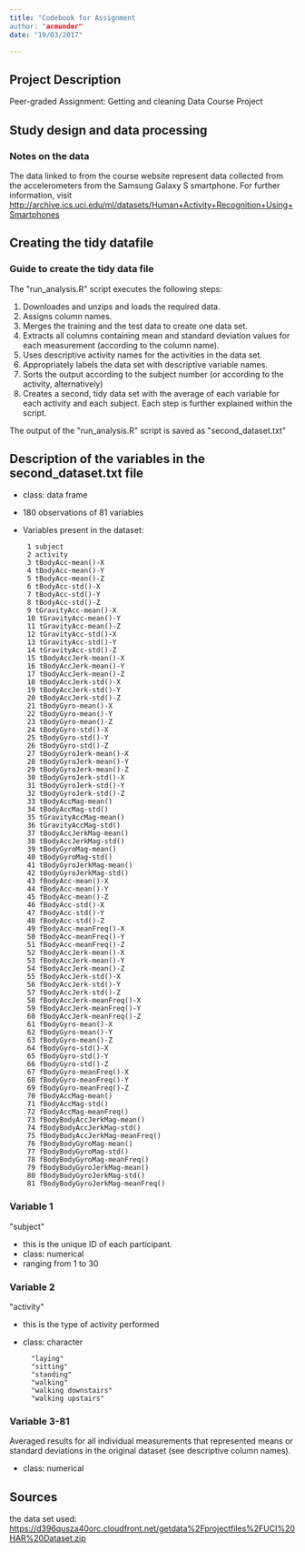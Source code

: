 ```yaml
---
title: "Codebook for Assignment
author: "acmunder"
date: "19/03/2017"

---
```


## Project Description
Peer-graded Assignment: Getting and cleaning Data Course Project




## Study design and data processing

### Notes on the data 
The data linked to from the course website represent data collected from the accelerometers from the Samsung Galaxy S smartphone. For further information, 
visit http://archive.ics.uci.edu/ml/datasets/Human+Activity+Recognition+Using+Smartphones




## Creating the tidy datafile

### Guide to create the tidy data file

The "run_analysis.R" script executes the following steps:
1. Downloades and unzips and loads the required data.
2. Assigns column names.
3. Merges the training and the test data to create one data set.
4. Extracts all columns containing mean and standard deviation values for each    measurement (according to the column name).
5. Uses descriptive activity names for the activities in the data set.
6. Appropriately labels the data set with descriptive variable names.
7. Sorts the output according to the subject number (or according to the 
activity, alternatively)
8. Creates a second, tidy data set with the average of each variable for each activity and each subject. 
Each step is further explained within the script.

The output of the "run_analysis.R" script is saved as "second_dataset.txt"




## Description of the variables in the second_dataset.txt file

 - class: data frame
 - 180 observations of 81 variables
 - Variables present in the dataset:
 
        1 subject
        2 activity
        3 tBodyAcc-mean()-X
        4 tBodyAcc-mean()-Y
        5 tBodyAcc-mean()-Z
        6 tBodyAcc-std()-X
        7 tBodyAcc-std()-Y
        8 tBodyAcc-std()-Z
        9 tGravityAcc-mean()-X
        10 tGravityAcc-mean()-Y
        11 tGravityAcc-mean()-Z
        12 tGravityAcc-std()-X
        13 tGravityAcc-std()-Y
        14 tGravityAcc-std()-Z
        15 tBodyAccJerk-mean()-X
        16 tBodyAccJerk-mean()-Y
        17 tBodyAccJerk-mean()-Z
        18 tBodyAccJerk-std()-X
        19 tBodyAccJerk-std()-Y
        20 tBodyAccJerk-std()-Z
        21 tBodyGyro-mean()-X
        22 tBodyGyro-mean()-Y
        23 tBodyGyro-mean()-Z
        24 tBodyGyro-std()-X
        25 tBodyGyro-std()-Y
        26 tBodyGyro-std()-Z
        27 tBodyGyroJerk-mean()-X
        28 tBodyGyroJerk-mean()-Y
        29 tBodyGyroJerk-mean()-Z
        30 tBodyGyroJerk-std()-X
        31 tBodyGyroJerk-std()-Y
        32 tBodyGyroJerk-std()-Z
        33 tBodyAccMag-mean()
        34 tBodyAccMag-std()
        35 tGravityAccMag-mean()
        36 tGravityAccMag-std()
        37 tBodyAccJerkMag-mean()
        38 tBodyAccJerkMag-std()
        39 tBodyGyroMag-mean()
        40 tBodyGyroMag-std()
        41 tBodyGyroJerkMag-mean()
        42 tBodyGyroJerkMag-std()
        43 fBodyAcc-mean()-X
        44 fBodyAcc-mean()-Y
        45 fBodyAcc-mean()-Z
        46 fBodyAcc-std()-X
        47 fBodyAcc-std()-Y
        48 fBodyAcc-std()-Z
        49 fBodyAcc-meanFreq()-X
        50 fBodyAcc-meanFreq()-Y
        51 fBodyAcc-meanFreq()-Z
        52 fBodyAccJerk-mean()-X
        53 fBodyAccJerk-mean()-Y
        54 fBodyAccJerk-mean()-Z
        55 fBodyAccJerk-std()-X
        56 fBodyAccJerk-std()-Y
        57 fBodyAccJerk-std()-Z
        58 fBodyAccJerk-meanFreq()-X
        59 fBodyAccJerk-meanFreq()-Y
        60 fBodyAccJerk-meanFreq()-Z
        61 fBodyGyro-mean()-X
        62 fBodyGyro-mean()-Y
        63 fBodyGyro-mean()-Z
        64 fBodyGyro-std()-X
        65 fBodyGyro-std()-Y
        66 fBodyGyro-std()-Z
        67 fBodyGyro-meanFreq()-X
        68 fBodyGyro-meanFreq()-Y
        69 fBodyGyro-meanFreq()-Z
        70 fBodyAccMag-mean()
        71 fBodyAccMag-std()
        72 fBodyAccMag-meanFreq()
        73 fBodyBodyAccJerkMag-mean()
        74 fBodyBodyAccJerkMag-std()
        75 fBodyBodyAccJerkMag-meanFreq()
        76 fBodyBodyGyroMag-mean()
        77 fBodyBodyGyroMag-std()
        78 fBodyBodyGyroMag-meanFreq()
        79 fBodyBodyGyroJerkMag-mean()
        80 fBodyBodyGyroJerkMag-std()
        81 fBodyBodyGyroJerkMag-meanFreq()
        





### Variable 1 
"subject"

- this is the unique ID of each participant.
- class: numerical
- ranging from 1 to 30




### Variable 2 
"activity"

- this is the type of activity performed
- class: character 
        
        "laying"
        "sitting"
        "standing"
        "walking"
        "walking downstairs"
        "walking upstairs"





### Variable 3-81 
Averaged results for all individual measurements that represented means or standard deviations in the original dataset (see descriptive column names).

- class: numerical




## Sources
the data set used:
https://d396qusza40orc.cloudfront.net/getdata%2Fprojectfiles%2FUCI%20HAR%20Dataset.zip
